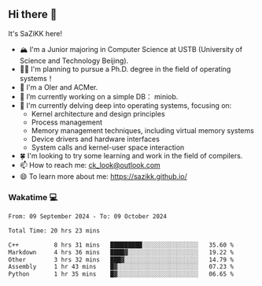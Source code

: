 ## Hi there 👋

It's SaZiKK here!

- 🏔️ I'm a Junior majoring in Computer Science  at USTB (University of Science and Technology Beijing).
- 🧑‍🎓 I'm planning to pursue a Ph.D. degree in the field of operating systems！
- 🚀 I'm a OIer and ACMer.
- 🔭 I’m currently working on a simple DB： miniob.
- 🌱 I'm currently delving deep into operating systems, focusing on:
  - Kernel architecture and design principles
  - Process management
  - Memory management techniques, including virtual memory systems
  - Device drivers and hardware interfaces
  - System calls and kernel-user space interaction
- 🍀 I'm looking to try some learning and work in the field of compilers.
- 📫 How to reach me: ck_look@outlook.com
- 😄 To learn more about me: https://sazikk.github.io/

  
<!--
**SaZiKK/SaZiKK** is a ✨ _special_ ✨ repository because its `README.md` (this file) appears on your GitHub profile.

Here are some ideas to get you started:

- 🔭 I’m currently working on ...
- 🌱 I’m currently learning ...
- 👯 I’m looking to collaborate on ...
- 🤔 I’m looking for help with ...
- 💬 Ask me about ...
- 📫 How to reach me: ...
- 😄 Pronouns: ...
- ⚡ Fun fact: ...
-->

### Wakatime 💻

<!--START_SECTION:waka-->

```txt
From: 09 September 2024 - To: 09 October 2024

Total Time: 20 hrs 23 mins

C++          8 hrs 31 mins   █████████░░░░░░░░░░░░░░░░   35.60 %
Markdown     4 hrs 36 mins   ████▓░░░░░░░░░░░░░░░░░░░░   19.22 %
Other        3 hrs 32 mins   ███▓░░░░░░░░░░░░░░░░░░░░░   14.79 %
Assembly     1 hr 43 mins    █▓░░░░░░░░░░░░░░░░░░░░░░░   07.23 %
Python       1 hr 35 mins    █▓░░░░░░░░░░░░░░░░░░░░░░░   06.65 %
```

<!--END_SECTION:waka-->

